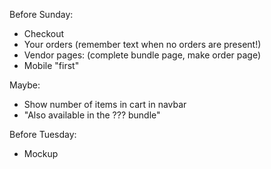 Before Sunday:
- Checkout
- Your orders (remember text when no orders are present!)
- Vendor pages: (complete bundle page, make order page)
- Mobile "first"

Maybe:
- Show number of items in cart in navbar
- "Also available in the ??? bundle"

Before Tuesday:
- Mockup

